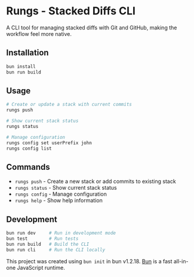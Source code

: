 # Rungs - Stacked Diffs CLI

A CLI tool for managing stacked diffs with Git and GitHub, making the workflow feel more native.

## Installation

```bash
bun install
bun run build
```

## Usage

```bash
# Create or update a stack with current commits
rungs push

# Show current stack status
rungs status

# Manage configuration
rungs config set userPrefix john
rungs config list
```

## Commands

- `rungs push` - Create a new stack or add commits to existing stack
- `rungs status` - Show current stack status  
- `rungs config` - Manage configuration
- `rungs help` - Show help information

## Development

```bash
bun run dev     # Run in development mode
bun test        # Run tests
bun run build   # Build the CLI
bun run cli     # Run the CLI locally
```

This project was created using `bun init` in bun v1.2.18. [Bun](https://bun.sh) is a fast all-in-one JavaScript runtime.
